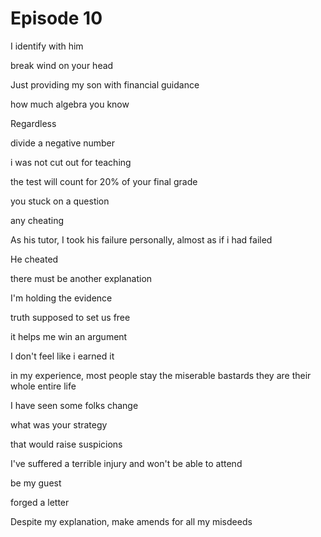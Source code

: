 # Episode 10

I identify with him

break wind on your head

Just providing my son with financial guidance

how much algebra you know

Regardless

divide a negative number

i was not cut out for teaching

the test will count for 20% of your final grade

you stuck on a question

any cheating 

As his tutor, I took his failure personally, almost as if i had failed

He cheated

there must be another explanation

I'm holding the evidence

truth supposed to set us free

it helps me win an argument

I don't feel like i earned it

in my experience, most people stay the miserable bastards they are their whole entire life

I have seen some folks change

what was your strategy

that would raise suspicions

I've suffered a terrible injury and won't be able to attend

be my guest

forged a letter

Despite my explanation, make amends for all my misdeeds

